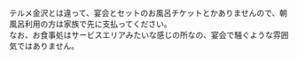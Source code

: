 テルメ金沢とは違って、宴会とセットのお風呂チケットとかありませんので、朝風呂利用の方は家族で先に支払ってください。  
なお、お食事処はサービスエリアみたいな感じの所なの、宴会で騒ぐような雰囲気ではありません。